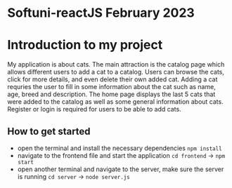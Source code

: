 # Softuni-reactJS February 2023

# Introduction to my project
My application is about cats. The main attraction is the catalog page which allows different users to add a cat to a catalog. Users can browse the cats, click for more details, and even delete their own added cat. Adding a cat requries the user to fill in some information about the cat such as name, age, breed and description. The home page displays the last 5 cats that were added to the catalog as well as some general information about cats. Register or login is required for users to be able to add cats.

## How to get started
* open the terminal and install the necessary dependencies `npm install`
* navigate to the frontend file and start the application `cd frontend` -> `npm start`
* open another terminal and navigate to the server, make sure the server is running `cd server` -> `node server.js`